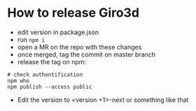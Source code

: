 # How to release Giro3d

- edit version in package.json
- run `npm i`
- open a MR on the repo with these changes
- once merged, tag the commit on master branch
- release the tag on npm:
```
# check authentification
npm who
npm publish --access public
```
- Edit the version to <version +1>-next or something like that
